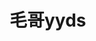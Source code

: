 <!--
 * @Author: your name
 * @Date: 2021-02-01 22:21:53
 * @LastEditTime: 2021-02-01 22:23:14
 * @LastEditors: Please set LastEditors
 * @Description: In User Settings Edit
 * @FilePath: /clean-plant/README.md
-->
# 毛哥yyds
